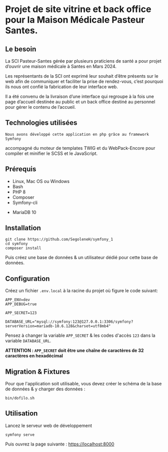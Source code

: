 # Projet de site vitrine et back office pour la Maison Médicale Pasteur Santes.

## Le besoin

La SCI Pasteur-Santes gérée par plusieurs praticiens de santé a pour projet
d’ouvrir une maison médicale à Santes en Mars 2024.

Les représentants de la SCI ont exprimé leur souhait d’être présents sur le
web afin de communiquer et faciliter la prise de rendez-vous, c’est pourquoi ils nous
ont confié la fabrication de leur interface web.

Il a été convenu de la livraison d’une interface qui regroupe à la fois une page
d’accueil destinée au public et un back office destiné au personnel pour gérer le
contenu de l’accueil.

## Technologies utilisées
	Nous avons développé cette application en php grâce au framework Symfony
accompagné du moteur de templates TWIG et du WebPack-Encore pour compiler et
minifier le SCSS et le JavaScript.

## Prérequis

- Linux, Mac OS ou Windows
- Bash
- PHP 8
- Composer
- Symfony-cli
* MariaDB 10

## Installation

```
git clone https://github.com/SegoleneH/symfony_1
cd symfony
composer install
```

Puis créez une base de données & un utilisateur dédié pour cette base de données.

## Configuration

Créez un fichier `.env.local` à la racine du projet où figure le code suivant:

```
APP_ENV=dev
APP_DEBUG=true

APP_SECRET=123

DATABASE_URL="mysql://symfony:123@127.0.0.1:3306/symfony?serverVersion=mariadb-10.6.128&charset=utf8mb4"

```

Pensez à changer la variable `APP_SECRET` & les codes d'accès `123` dans la variable `DATABASE_URL`.

**ATTENTION : `APP_SECRET` doit être une chaîne de caractères de 32 caractères en hexadécimal**


## Migration & Fixtures

Pour que l'application soit utilisable, vous devez créer le schéma de la base de données & y charger des données :

```
bin/dofilo.sh
```


## Utilisation

Lancez le serveur web de développement

```
symfony serve
```

Puis ouvrez la page suivante : [https://localhost:8000](https://localhost:8000)
